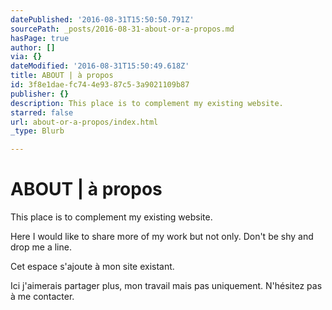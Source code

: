```yaml
---
datePublished: '2016-08-31T15:50:50.791Z'
sourcePath: _posts/2016-08-31-about-or-a-propos.md
hasPage: true
author: []
via: {}
dateModified: '2016-08-31T15:50:49.618Z'
title: ABOUT | à propos
id: 3f8e1dae-fc74-4e93-87c5-3a9021109b87
publisher: {}
description: This place is to complement my existing website.
starred: false
url: about-or-a-propos/index.html
_type: Blurb

---
```

# ABOUT | à propos

This place is to complement my existing website.

Here I would like to share more of my work but not only. Don't be shy and drop me a line.

Cet espace s'ajoute à mon site existant.

Ici j'aimerais partager plus, mon travail mais pas uniquement. N'hésitez pas à me contacter.